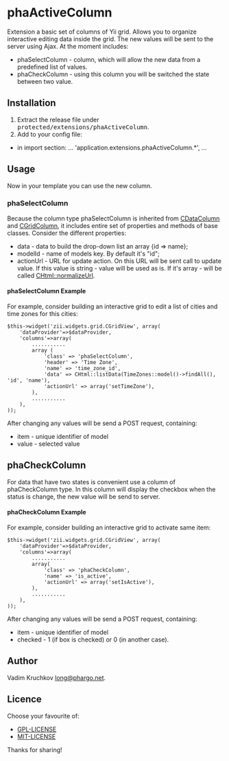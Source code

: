 ﻿phaActiveColumn
======================================
Extension a basic set of columns of Yii grid. Allows you to organize interactive editing data inside the grid.
The new values ​​will be sent to the server using Ajax.
At the moment includes:

 * phaSelectColumn - column, which will allow the new data from a predefined list of values.
 * phaCheckColumn - using this column you will be switched the state between two value.

## Installation

1. Extract the release file under <tt>protected/extensions/phaActiveColumn</tt>.
2. Add to your config file:
 * in import section:
    ...
    'application.extensions.phaActiveColumn.*',
    ...

## Usage

Now in your template you can use the new column.

### phaSelectColumn 

Because the column type phaSelectColumn is inherited from [CDataColumn](http://www.yiiframework.com/doc/api/1.1/CDataColumn) and 
[CGridColumn](http://www.yiiframework.com/doc/api/1.1/CGridColumn), it includes entire set of properties and methods of base classes.
Consider the different properties:
 * data - data to build the drop-down list an array {id => name};
 * modelId - name of models key. By default it's "id";
 * actionUrl - URL for update action. On this URL will be sent call to update value. If this value is string - 
   value will be used as is. If it's array - will be called [CHtml::normalizeUrl](http://www.yiiframework.com/doc/api/1.1/CHtml#normalizeUrl-detail).

#### phaSelectColumn Example

For example, consider building an interactive grid to edit a list of cities and time zones for this cities:

    $this->widget('zii.widgets.grid.CGridView', array(
        'dataProvider'=>$dataProvider,
        'columns'=>array(
            ...........
            array (
                'class' => 'phaSelectColumn',
                'header' => 'Time Zone',
                'name' => 'time_zone_id',
                'data' => CHtml::listData(TimeZones::model()->findAll(), 'id', 'name'),
                'actionUrl' => array('setTimeZone'),
            ),
            ...........
        ),
    ));

After changing any values ​​will be send a POST request, containing:

 * item - unique identifier of model
 * value - selected value


## phaCheckColumn

For data that have two states is convenient use a column of phaCheckColumn type. 
In this column will display the checkbox when the status is change,  the new value will be send to server.

#### phaCheckColumn Example

For example, consider building an interactive grid to activate same item:

    $this->widget('zii.widgets.grid.CGridView', array(
        'dataProvider'=>$dataProvider,
        'columns'=>array(
            ...........
            array(
                'class' => 'phaCheckColumn',
                'name' => 'is_active',
                'actionUrl' => array('setIsActive'),
            ),
            ...........
        ),
    ));

After changing any values ​​will be send a POST request, containing:


 * item - unique identifier of model
 * checked - 1 (if box is checked) or 0 (in another case).

## Author

Vadim Kruchkov <long@phargo.net>.

## Licence

Choose your favourite of:

 * [GPL-LICENSE](https://github.com/phargo/phaOpenGraph/blob/master/GPL-LICENSE)
 * [MIT-LICENSE](https://github.com/phargo/phaOpenGraph/blob/master/MIT-LICENSE)

Thanks for sharing!